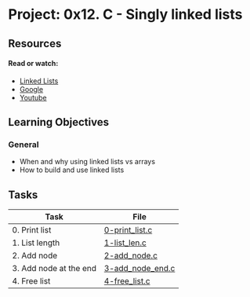 # Project: 0x12. C - Singly linked lists

## Resources

#### Read or watch:

* [Linked Lists](https://intranet.alxswe.com/rltoken/joxg32-tt4lUh8Afgst8tA)
* [Google](https://intranet.alxswe.com/rltoken/USaZbNdfcuIFII-K2YPsKQ)
* [Youtube](https://intranet.alxswe.com/rltoken/epKUCIcoA6XaN1T3Vtr_9w)
## Learning Objectives

### General

* When and why using linked lists vs arrays
* How to build and use linked lists
## Tasks

| Task | File |
| ---- | ---- |
| 0. Print list | [0-print_list.c](./0-print_list.c) |
| 1. List length | [1-list_len.c](./1-list_len.c) |
| 2. Add node | [2-add_node.c](./2-add_node.c) |
| 3. Add node at the end | [3-add_node_end.c](./3-add_node_end.c) |
| 4. Free list | [4-free_list.c](./4-free_list.c) |
